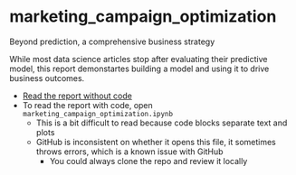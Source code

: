 # marketing_campaign_optimization
Beyond prediction, a comprehensive business strategy

While most data science articles stop after evaluating their predictive model, this report demonstartes building a model and using it to drive business outcomes.

- [Read the report without code](https://tonyblonigan.github.io/marketing_campaign_optimization/)
- To read the report with code, open `marketing_campaign_optimization.ipynb`
  - This is a bit difficult to read because code blocks separate text and plots
  - GitHub is inconsistent on whether it opens this file, it sometimes throws errors, which is a known issue with GitHub
    - You could always clone the repo and review it locally
